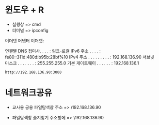 # 윈도우 + R
   - 실행창 => cmd
   - 터미널 => ipconfig
   
   이더넷 어댑터 이더넷:

   연결별 DNS 접미사. . . . :
   링크-로컬 IPv6 주소 . . . . : fe80::311d:480d:b95b:28bf%10
   IPv4 주소 . . . . . . . . . : 192.168.136.90
   서브넷 마스크 . . . . . . . : 255.255.255.0
   기본 게이트웨이 . . . . . . : 192.168.136.1

    http://192.168.136.90:3000



# 네트워크공유
   - 교사용 공용
   파일탐색창
   주소 => \\192.168.136.90
   
   - 파일탐색창
   즐겨찾기 주소항에 => \\192.168.136.90
